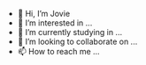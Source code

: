 - 👋 Hi, I’m Jovie
- 👀 I’m interested in ...
- 🌱 I’m currently studying in ...
- 💞️ I’m looking to collaborate on ...
- 📫 How to reach me ...

<!---
JovieL25/JovieL25 is a ✨ special ✨ repository because its `README.md` (this file) appears on your GitHub profile.
You can click the Preview link to take a look at your changes.
--->
